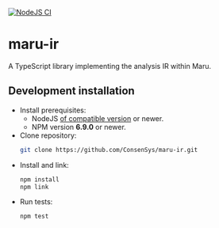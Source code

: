 [![NodeJS CI](https://github.com/ConsenSys/maru-ir2/actions/workflows/node.js.yaml/badge.svg)](https://github.com/ConsenSys/maru-ir2/actions/workflows/node.js.yaml)

# maru-ir

A TypeScript library implementing the analysis IR within Maru.

## Development installation

-   Install prerequisites:
    -   NodeJS [of compatible version](./.nvmrc) or newer.
    -   NPM version **6.9.0** or newer.
-   Clone repository:
    ```bash
    git clone https://github.com/ConsenSys/maru-ir.git
    ```
-   Install and link:
    ```bash
    npm install
    npm link
    ```
-   Run tests:
    ```bash
    npm test
    ```
